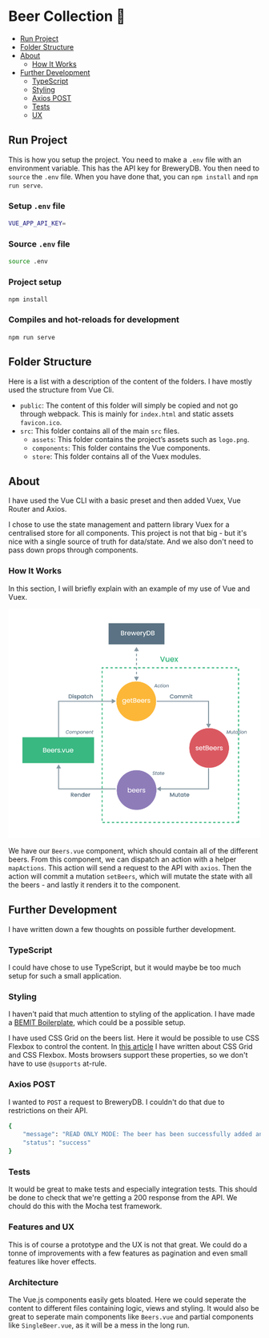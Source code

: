 # Beer Collection 🍺

* [Run Project](#run-project)
* [Folder Structure](#folder-structure)
* [About](#about)
  * [How It Works](#how-it-works)
* [Further Development](#further-development)
  * [TypeScript](#typescript)
  * [Styling](#styling)
  * [Axios POST](#axios-post)
  * [Tests](#tests)
  * [UX](#ux)



## Run Project

This is how you setup the project. You need to make a `.env` file with an environment variable. This has the API key for BreweryDB. You then need to `source` the `.env` file. When you have done that, you can `npm install` and `npm run serve`.

### Setup `.env` file

```sh
VUE_APP_API_KEY=
```

### Source `.env` file

```sh
source .env
```

### Project setup
```
npm install
```

### Compiles and hot-reloads for development
```
npm run serve
```

## Folder Structure

Here is a list with a description of the content of the folders. I have mostly used the structure from Vue Cli.

* `public`: The content of this folder will simply be copied and not go through webpack. This is mainly for `index.html` and static assets `favicon.ico`.
* `src`: This folder contains all of the main `src` files.
  * `assets`: This folder contains the project’s assets such as `logo.png`.
  * `components`: This folder contains the Vue components.
  * `store`: This folder contains all of the Vuex modules.

## About

I have used the Vue CLI with a basic preset and then added Vuex, Vue Router and Axios.

I chose to use the state management and pattern library Vuex for a centralised store for all components. This project is not that big - but it's nice with a single source of truth for data/state. And we also don't need to pass down props through components.

### How It Works

In this section, I will briefly explain with an example of my use of Vue and Vuex.

![vuex](vuex-export.png)

We have our `Beers.vue` component, which should contain all of the different beers. From this component, we can dispatch an action with a helper `mapActions`. This action will send a request to the API with `axios`. Then the action will commit a mutation `setBeers`, which will mutate the state with all the beers - and lastly it renders it to the component.

## Further Development

I have written down a few thoughts on possible further development.

### TypeScript

I could have chose to use TypeScript, but it would maybe be too much setup for such a small application.

### Styling

I haven't paid that much attention to styling of the application. I have made a [BEMIT Boilerplate](https://github.com/steffenpedersen/bemit-boilerplate), which could be a possible setup.

I have used CSS Grid on the beers list. Here it would be possible to use CSS Flexbox to control the content. In [this article](https://dev.to/steffenpedersen/css-now-and-the-future-28n3) I have written about CSS Grid and CSS Flexbox. Mosts browsers support these properties, so we don't have to use `@supports` at-rule.

### Axios POST

I wanted to `POST` a request to BreweryDB. I couldn't do that due to restrictions on their API.

```sh
{
    "message": "READ ONLY MODE: The beer has been successfully added and is waiting to be approved by our administrators.",
    "status": "success"
}
```

### Tests

It would be great to make tests and especially integration tests. This should be done to check that we're getting a 200 response from the API. We chould do this with the Mocha test framework.

### Features and UX

This is of course a prototype and the UX is not that great. We could do a tonne of improvements with a few features as pagination and even small features like hover effects.

### Architecture

The Vue.js components easily gets bloated. Here we could seperate the content to different files containing logic, views and styling. It would also be great to seperate main components like `Beers.vue` and partial components like `SingleBeer.vue`, as it will be a mess in the long run.
